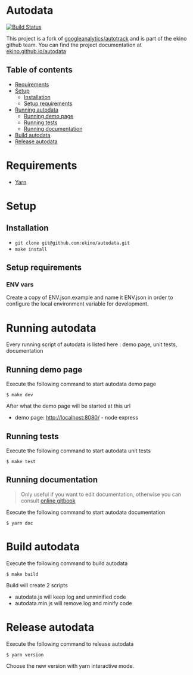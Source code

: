 # Autodata

[![Build Status](https://travis-ci.org/ekino/autodata.svg?branch=master)](https://travis-ci.org/ekino/autodata)

This project is a fork of [googleanalytics/autotrack](https://github.com/googleanalytics/autotrack) and is part
of the ekino github team.
You can find the project documentation at [ekino.github.io/autodata](https://ekino.github.io/autodata/)

## Table of contents
- [Requirements](#requirements)
- [Setup](#setup)
  - [Installation](#installation)
  - [Setup requirements](#setup-requirements)
- [Running autodata](#running-autodata)
  - [Running demo page](#running-demo-page)
  - [Running tests](#running-tests)
  - [Running documentation](#running-documentation)
- [Build autodata](#build-autodata)
- [Release autodata](#release-autodata)

# Requirements

- [Yarn](https://yarnpkg.com/)

# Setup

## Installation

 - ``git clone git@github.com:ekino/autodata.git``
 - ``make install``

## Setup requirements

### ENV vars
Create a copy of ENV.json.example and name it ENV.json in order to configure the
local environment variable for development.

# Running autodata

Every running script of autodata is listed here : demo page, unit tests, documentation

## Running demo page

Execute the following command to start autodata demo page

```
$ make dev
```

After what the demo page will be started at this url

- demo page: [http://localhost:8080/](http://localhost:8080/) - node express

## Running tests

Execute the following command to start autodata unit tests

```
$ make test
```

## Running documentation

>Only useful if you want to edit documentation, otherwise you can consult [online gitbook](https://ekino.github.io/autodata/)

Execute the following command to start autodata documentation

```
$ yarn doc
```

# Build autodata

Execute the following command to build autodata

```
$ make build
```

Build will create 2 scripts
- autodata.js will keep log and unminified code
- autodata.min.js will remove log and minify code

# Release autodata

Execute the following command to release autodata

```
$ yarn version
```

Choose the new version with yarn interactive mode.